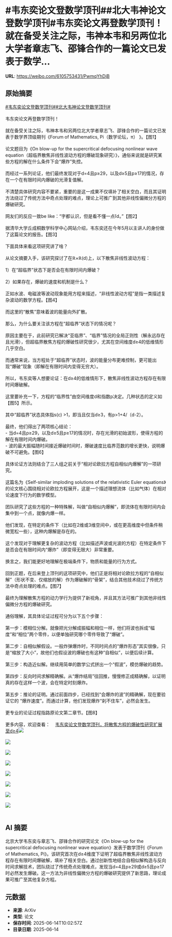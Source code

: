# #韦东奕论文登数学顶刊##北大韦神论文登数学顶刊#韦东奕论文再登数学顶刊！就在备受关注之际，韦神本韦和另两位北大学者章志飞、邵锋合作的一篇论文已发表于数学...

**URL**: https://weibo.com/6105753431/PwmqYhDjB

## 原始摘要

<a href="https://m.weibo.cn/search?containerid=231522type%3D1%26t%3D10%26q%3D%23%E9%9F%A6%E4%B8%9C%E5%A5%95%E8%AE%BA%E6%96%87%E7%99%BB%E6%95%B0%E5%AD%A6%E9%A1%B6%E5%88%8A%23&amp;extparam=%23%E9%9F%A6%E4%B8%9C%E5%A5%95%E8%AE%BA%E6%96%87%E7%99%BB%E6%95%B0%E5%AD%A6%E9%A1%B6%E5%88%8A%23" data-hide=""><span class="surl-text">#韦东奕论文登数学顶刊#</span></a><a href="https://m.weibo.cn/search?containerid=231522type%3D1%26t%3D10%26q%3D%23%E5%8C%97%E5%A4%A7%E9%9F%A6%E7%A5%9E%E8%AE%BA%E6%96%87%E7%99%BB%E6%95%B0%E5%AD%A6%E9%A1%B6%E5%88%8A%23&amp;extparam=%23%E5%8C%97%E5%A4%A7%E9%9F%A6%E7%A5%9E%E8%AE%BA%E6%96%87%E7%99%BB%E6%95%B0%E5%AD%A6%E9%A1%B6%E5%88%8A%23" data-hide=""><span class="surl-text">#北大韦神论文登数学顶刊#</span></a><br><br>韦东奕论文再登数学顶刊！<br><br>就在备受关注之际，韦神本韦和另两位北大学者章志飞、邵锋合作的一篇论文已发表于数学界顶级期刊《Forum of Mathematics, Pi（数学论坛，π） 》。【图1】<br><br>论文题目为《On blow-up for the supercritical defocusing nonlinear wave equation（超临界散焦非线性波动方程的爆破现象研究）》，通俗来说就是研究某些方程的解在什么条件下会“爆炸”失控。<br><br>而经过一系列论证，他们最终发现对于d=4且p≥29，以及d≥5且p≥17的情况，存在一个在有限时间内爆破的光滑复值解。<br><br>不清楚具体研究内容不要紧，重要的是这一成果不仅填补了相关空白，而且其证明方法绕过了传统方法中奇点处理的难点，理论上可推广到其他非线性偏微分方程的爆破研究。<br><br>网友们的反应一致be like：“字都认识，但是看不懂一点<span class="url-icon"><img alt="[doge]" src="https://h5.sinaimg.cn/m/emoticon/icon/others/d_doge-be7f768d78.png" style="width:1em; height:1em;" referrerpolicy="no-referrer"></span>。”【图2】<br><br>据清华大学丘成桐数学科学中心网站介绍，韦东奕还在今年5月以主讲人的身份做了这篇论文的报告。【图3】<br><br>下面具体来看这项研究讲了啥？<br><br>从论文摘要入手，该研究探讨了在ℝ×ℝ(d)上，以下散焦非线性波动方程：<br><br>1）在“超临界”状态下是否会在有限时间内爆破？<br><br>2）如果存在，爆破的速度和机制是什么？<br><br>正如水波、电磁波等波动现象能用方程来描述，“非线性波动方程”是指一类描述复杂波动的数学方程。【图4】<br><br>而这里的“散焦”意味着波的能量向外扩散。<br><br>那么，为什么要关注该方程在“超临界”状态下的情况呢？<br><br>原因主要在于，此前研究已解决“亚临界”、“临界”情况的全局正则性（解永远存在且光滑），但超临界散焦方程的爆破性研究很少，尤其在空间维度d≥4的低维情形几乎空白。<br><br>而通常来说，当方程处于“超临界”状态时，波的能量分布更难控制，更可能出现“爆破”现象（即解在有限时间内变得无穷大）。<br><br>所以，韦东奕等人想要论证：在d≥4的低维情形下，散焦非线性波动方程存在有限时间爆破解。<br><br>这里要补充一下，方程的“临界性”由空间维度d和指数p决定。几种状态的定义如【图5】所示。<br><br>其中“超临界”状态具体指s(c) &gt;1，即当且仅当d≥3，有p&gt;1+4/（d-2）。<br><br>最终，他们得出了两项核心结论：<br>- 当d=4且p≥29，以及d≥5且p≥17的情况时，存在光滑的初始波形，使得方程的解在有限时间内爆破。<br>- 波的最大振幅随时间接近爆破时间时，爆破速度比临界范数的增长更快，说明爆破不可避免。【图6】<br><br>具体论证方法则结合了三人组之前关于“相对论欧拉方程自相似内爆解”的一项研究。<br><br>这篇名为《Self-similar imploding solutions of the relativistic Euler equations》的论文核心围绕相对论欧拉方程展开，这是一个描述理想流体（比如气体）在相对论速度下行为的数学模型。<br><br>团队研究了这些方程的一种特殊解，叫做“自相似内爆解”，即流体在有限时间内会集中到一个点，就像内爆一样。<br><br>他们发现，在特定的条件下（比如在2维或3维空间中，或在更高维度中但条件稍微宽松一些），这种内爆解是存在的。<br><br>这个发现对于理解更复杂的波动方程（比如描述声波或光波的方程）在特定条件下是否会在有限时间内“爆炸”（即变得无限大）非常重要。<br><br>换言之，我们能更好地理解在极端条件下，物质和能量的行为方式。<br><br>回到正题，在后来登上顶刊的这项研究中，他们正是将相对论欧拉方程的“自相似解”（形状不变、仅缩放的解）作为爆破解的“骨架”，结合其他技术绕过了传统方法中奇点处理的难点。【图7】<br><br>最终为理解散焦方程的动力学行为提供了新视角，并且其方法可推广到其他非线性偏微分方程的爆破研究。<br><br>通俗理解，其具体论证过程可分为以下五个步骤：<br><br>第一步：模相位分解。就像把光分解成振幅和相位一样，他们将波也拆成“幅度”和“相位”两个零件，以便单独研究哪个零件导致了“爆破”。<br><br>第二步：自相似解假设。一般炸弹爆炸时，不同时间点的“爆炸形态”其实很像，只是“缩放了大小”，故他们也假设波的爆破也有这种“自相似”，以便后续计算。<br><br>第三步：构造近似解。继续用简单的数学公式拼出一个“假波”，模仿爆破的趋势。<br><br>第四步：反向时间求解精确解。从“爆炸结局”往回推，慢慢修正成精确解，以证明真的存在这样一个波，会在特定时刻爆炸。<br><br>第五步：推论的证明。通过前面四步，已经找到“会爆炸的波”的精确解，现在要验证它的 “爆炸速度”。而通过计算，他们发现爆炸“刹不住车”，必然会发生。<br><br>更专业的论证过程指路原论文第二章节。【图8】<br><br>更多内容，欢迎查看：<a href="https://weibo.cn/sinaurl?u=https%3A%2F%2Fmp.weixin.qq.com%2Fs%2FC3JFz3Sev86FtveQnf2NwQ" data-hide=""><span class="url-icon"><img style="width: 1rem;height: 1rem" src="https://h5.sinaimg.cn/upload/2015/09/25/3/timeline_card_small_web_default.png" referrerpolicy="no-referrer"></span><span class="surl-text">韦东奕论文登数学顶刊，将散焦方程的爆破性研究扩展至d≥4</span></a><img style="" src="https://tvax2.sinaimg.cn/large/006Fd7o3ly1i2dtyptnr0j30zk0kwtl9.jpg" referrerpolicy="no-referrer"><br><br><img style="" src="https://tvax1.sinaimg.cn/large/006Fd7o3ly1i2dtyrtvwkj30zk0cbtca.jpg" referrerpolicy="no-referrer"><br><br><img style="" src="https://tvax1.sinaimg.cn/large/006Fd7o3ly1i2dtyv8kcoj30zk0o54e2.jpg" referrerpolicy="no-referrer"><br><br><img style="" src="https://tvax4.sinaimg.cn/large/006Fd7o3ly1i2dtywcqpmj30bz0260t1.jpg" referrerpolicy="no-referrer"><br><br><img style="" src="https://tvax3.sinaimg.cn/large/006Fd7o3ly1i2dtyy7fafj30vg055gqo.jpg" referrerpolicy="no-referrer"><br><br><img style="" src="https://tvax4.sinaimg.cn/large/006Fd7o3ly1i2dtz07f1pj30zk0eadvx.jpg" referrerpolicy="no-referrer"><br><br><img style="" src="https://tvax1.sinaimg.cn/large/006Fd7o3ly1i2dtz2b4tcj30xx0e848c.jpg" referrerpolicy="no-referrer"><br><br><img style="" src="https://tvax1.sinaimg.cn/large/006Fd7o3ly1i2dtz5dxndj30zk0m3ar9.jpg" referrerpolicy="no-referrer"><br><br>

## AI 摘要

北京大学韦东奕与章志飞、邵锋合作的研究论文《On blow-up for the supercritical defocusing nonlinear wave equation》发表于数学顶刊《Forum of Mathematics, Pi》。该研究首次在d≥4维度下证明了超临界散焦非线性波动方程存在有限时间爆破解，填补了相关空白。通过创新性地结合自相似解构造与反向时间求解技术，团队绕过了传统奇点处理难点，发现当d=4且p≥29或d≥5且p≥17时必然发生爆破。这一方法为非线性偏微分方程的爆破研究提供了新思路，理论成果可推广至其他复杂方程。

## 元数据

- **来源**: ArXiv
- **类型**: 论文
- **保存时间**: 2025-06-14T10:02:57Z
- **目录日期**: 2025-06-14
